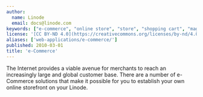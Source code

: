 ```yaml
---
author:
  name: Linode
  email: docs@linode.com
keywords: ["e-commerce", "online store", "store", "shopping cart", "magento", "oscommerce"]
license: '[CC BY-ND 4.0](https://creativecommons.org/licenses/by-nd/4.0)'
aliases: ['web-applications/e-commerce/']
published: 2010-03-01
title: 'e-Commerce'
---
```


The Internet provides a viable avenue for merchants to reach an increasingly large and global customer base. There are a number of e-Commerce solutions that make it possible for you to establish your own online storefront on your Linode.
